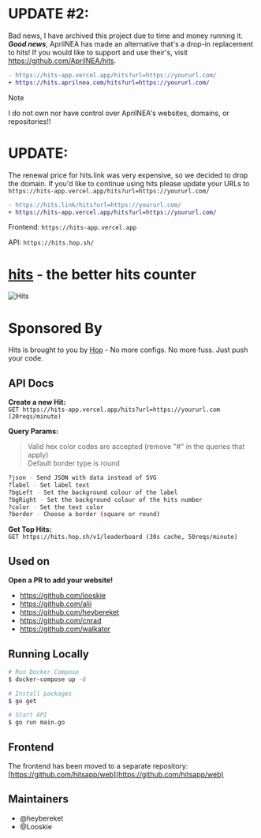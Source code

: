 # UPDATE #2:
Bad news, I have archived this project due to time and money running it. _**Good news**_, AprilNEA has made an alternative that's a drop-in replacement to hits! If you would like to support and use their's, visit https://github.com/AprilNEA/hits.

```diff
- https://hits-app.vercel.app/hits?url=https://yoururl.com/
+ https://hits.aprilnea.com/hits?url=https://yoururl.com/
```

> [!NOTE]
> I do not own nor have control over AprilNEA's websites, domains, or repositories!!

# UPDATE:
The renewal price for hits.link was very expensive, so we decided to drop the domain. If you'd like to continue using hits please update your URLs to `https://hits-app.vercel.app/hits?url=https://yoururl.com/`

```diff
- https://hits.link/hits?url=https://yoururl.com/
+ https://hits-app.vercel.app/hits?url=https://yoururl.com/
```

Frontend: `https://hits-app.vercel.app`

API: `https://hits.hop.sh/`

# [hits](https://hits-app.vercel.app) - the better hits counter
![Hits](https://hits-app.vercel.app/hits?url=https://github.com/heybereket/hits&bgRight=292B2F)


# Sponsored By
Hits is brought to you by [Hop](https://hop.io/) - No more configs. No more fuss. Just push your code.


## API Docs

**Create a new Hit:** <br />
`GET https://hits-app.vercel.app/hits?url=https://yoururl.com (20reqs/minute)`

**Query Params:**
> Valid hex color codes are accepted (remove "#" in the queries that apply) <br />
> Default border type is round

```bash
?json - Send JSON with data instead of SVG
?label - Set label text
?bgLeft - Set the background colour of the label
?bgRight - Set the background colour of the hits number
?color - Set the text color
?border - Choose a border (square or round)
```

**Get Top Hits:** <br />
`GET https://hits.hop.sh/v1/leaderboard (30s cache, 50reqs/minute)`

## Used on
**Open a PR to add your website!**
- https://github.com/looskie
- https://github.com/alii
- https://github.com/heybereket
- https://github.com/cnrad
- https://github.com/walkator


## Running Locally
```bash
# Run Docker Compose 
$ docker-compose up -d

# Install packages
$ go get

# Start API
$ go run main.go

```

## Frontend
The frontend has been moved to a separate repository:
[https://github.com/hitsapp/web](https://github.com/hitsapp/web)

## Maintainers
- @heybereket
- @Looskie
